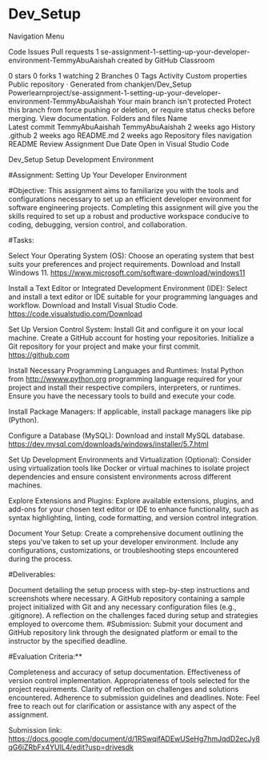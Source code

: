 # Dev_Setup

Navigation Menu

Code
Issues
Pull requests
1
se-assignment-1-setting-up-your-developer-environment-TemmyAbuAaishah created by GitHub Classroom

 0 stars
 0 forks
 1 watching
 2 Branches
 0 Tags
 Activity
 Custom properties
Public repository · Generated from chankjen/Dev_Setup
Powerlearnproject/se-assignment-1-setting-up-your-developer-environment-TemmyAbuAaishah
Your main branch isn't protected
Protect this branch from force pushing or deletion, or require status checks before merging. View documentation.
Folders and files
Name	
Latest commit
TemmyAbuAaishah
TemmyAbuAaishah
2 weeks ago
History
.github
2 weeks ago
README.md
2 weeks ago
Repository files navigation
README
Review Assignment Due Date Open in Visual Studio Code

Dev_Setup
Setup Development Environment

#Assignment: Setting Up Your Developer Environment

#Objective: This assignment aims to familiarize you with the tools and configurations necessary to set up an efficient developer environment for software engineering projects. Completing this assignment will give you the skills required to set up a robust and productive workspace conducive to coding, debugging, version control, and collaboration.

#Tasks:

Select Your Operating System (OS): Choose an operating system that best suits your preferences and project requirements. Download and Install Windows 11. https://www.microsoft.com/software-download/windows11

Install a Text Editor or Integrated Development Environment (IDE): Select and install a text editor or IDE suitable for your programming languages and workflow. Download and Install Visual Studio Code. https://code.visualstudio.com/Download

Set Up Version Control System: Install Git and configure it on your local machine. Create a GitHub account for hosting your repositories. Initialize a Git repository for your project and make your first commit. https://github.com

Install Necessary Programming Languages and Runtimes: Instal Python from http://wwww.python.org programming language required for your project and install their respective compilers, interpreters, or runtimes. Ensure you have the necessary tools to build and execute your code.

Install Package Managers: If applicable, install package managers like pip (Python).

Configure a Database (MySQL): Download and install MySQL database. https://dev.mysql.com/downloads/windows/installer/5.7.html

Set Up Development Environments and Virtualization (Optional): Consider using virtualization tools like Docker or virtual machines to isolate project dependencies and ensure consistent environments across different machines.

Explore Extensions and Plugins: Explore available extensions, plugins, and add-ons for your chosen text editor or IDE to enhance functionality, such as syntax highlighting, linting, code formatting, and version control integration.

Document Your Setup: Create a comprehensive document outlining the steps you've taken to set up your developer environment. Include any configurations, customizations, or troubleshooting steps encountered during the process.

#Deliverables:

Document detailing the setup process with step-by-step instructions and screenshots where necessary.
A GitHub repository containing a sample project initialized with Git and any necessary configuration files (e.g., .gitignore).
A reflection on the challenges faced during setup and strategies employed to overcome them.
#Submission: Submit your document and GitHub repository link through the designated platform or email to the instructor by the specified deadline.

#Evaluation Criteria:**

Completeness and accuracy of setup documentation.
Effectiveness of version control implementation.
Appropriateness of tools selected for the project requirements.
Clarity of reflection on challenges and solutions encountered.
Adherence to submission guidelines and deadlines.
Note: Feel free to reach out for clarification or assistance with any aspect of the assignment.

Submission link: https://docs.google.com/document/d/1RSwqifADEwUSeHg7hmJqdD2ecJy8qG6iZRbFx4YUIL4/edit?usp=drivesdk
